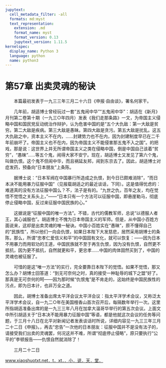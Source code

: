 ```yaml
---
jupytext:
  cell_metadata_filter: -all
  formats: md:myst
  text_representation:
    extension: .md
    format_name: myst
    format_version: 0.13
    jupytext_version: 1.11.5
kernelspec:
  display_name: Python 3
  language: python
  name: python3
---
```

# 第57章  出卖灵魂的秘诀 

　　本篇最初发表于一九三三年三月二十六日《申报·自由谈》，署名何家干。 

　　几年前，胡适博士曾经玩过一套“五鬼闹中华”“五鬼闹中华”：胡适在《新月》月刊第二卷第十期（一九三○年四月）发表《我们走那条路》一文，为帝国主义侵略中国和国民党反动统治作辩护，认为危害中国的是“五个大仇敌：第一大敌是贫穷。第二大敌是疾病。第三大敌是愚昧。第四大敌是贪污。第五大敌是扰乱。这五大仇敌之中，资本主义不在内，……封建势力也不在内，因为封建制度早已在二千年前崩坏了。帝国主义也不在内，因为帝国主义不能侵害那五鬼不入之国”。的把戏，那是说：这世界上并无所谓帝国主义之类在侵略中国，倒是中国自己该着“贫穷”，“愚昧”……等五个鬼，闹得大家不安宁。现在，胡适博士又发见了第六个鬼，叫做仇恨。这个鬼不但闹中华，而且祸延友邦，闹到东京去了。因此，胡适博士对症发药，预备向“日本朋友”上条陈。 

　　据博士说：“日本军阀在中国暴行所造成之仇恨，到今日已颇难消除”，“而日本决不能用暴力征服中国”（见报载胡适之的最近谈话，下同）。这是值得忧虑的：难道真的没有方法征服中国么？不，法子是有的。“九世之仇，百年之友，均在觉悟不觉悟之关系头上，”——“日本只有一个方法可以征服中国，即悬崖勒马，彻底停止侵略中国，反过来征服中国民族的心。” 

　　这据说是“征服中国的唯一方法”。不错，古代的儒教军师，总说“以德服人者王，其心诚服也”。胡适博士不愧为日本帝国主义的军师。但是，从中国小百姓方面说来，这却是出卖灵魂的唯一秘诀。中国小百姓实在“愚昧”，原不懂得自己的“民族性”，所以他们一向会仇恨，如果日本陛下大发慈悲，居然采用胡博士的条陈，那么，所谓“忠孝仁爱信义和平”的中国固有文化，就可以恢复：——因为日本不用暴力而用软功的王道，中国民族就不至于再生仇恨，因为没有仇恨，自然更不抵抗，因为更不抵抗，自然就更和平，更忠孝……中国的肉体固然买到了，中国的灵魂也被征服了。 

　　可惜的是这“唯一方法”的实行，完全要靠日本陛下的觉悟。如果不觉悟，那又怎么办？胡博士回答道：“到无可奈何之时，真的接受一种耻辱的城下之盟”好了。那真是无可奈何的呵——因为那时候“仇恨鬼”是不肯走的，这始终是中国民族性的污点，即为日本计，也非万全之道。 

　　因此，胡博士准备出席太平洋会议太平洋会议：指太平洋学术会议，又称泛太平洋学术会议，自一九二○年在美国檀香山首次召开后，每隔数年举行一次。这里所指胡适准备出席的是一九三三年八月在加拿大温哥华举行的第五次会议。上面文中所引胡适关于“日本决不能用暴力征服中国”等语，都是他就这次会议的任务等问题，于三月十八日在北平对新闻记者发表谈话时所说，详细内容见一九三三年三月二十二日《申报》。，再去“忠告”一次他的日本朋友：征服中国并不是没有法子的，请接受我们出卖的灵魂罢，何况这并不难，所谓“彻底停止侵略”，原只要执行“公平的”李顿报告——仇恨自然就消除了！ 

　　三月二十二日 

www.xiaoshuotxt.net．t．xt．．小．说．天．堂． 

